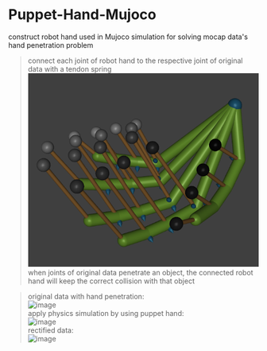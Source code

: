 # Puppet-Hand-Mujoco
construct robot hand used in Mujoco simulation for solving mocap data's hand penetration problem  
>  connect each joint of robot hand to the respective joint of original data with a tendon spring  
>  ![image](https://github.com/Hongboooooo/Puppet-Hand-Mujoco/blob/main/puppet%20hand%20with%20tendon.png)  
>  when joints of original data penetrate an object, the connected robot hand will keep the correct collision with that object  

>  original data with hand penetration:  
![image](https://github.com/Hongboooooo/Puppet-Hand-Mujoco/blob/main/S40T082front.gif)  
>  apply physics simulation by using puppet hand:  
![image](https://github.com/Hongboooooo/Puppet-Hand-Mujoco/blob/main/S40T082.gif)  
>  rectified data:  
![image](https://github.com/Hongboooooo/Puppet-Hand-Mujoco/blob/main/S40T082back.gif)  
